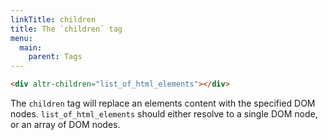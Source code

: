 ```yaml
---
linkTitle: children
title: The `children` tag
menu:
  main:
    parent: Tags
---
```



```html
<div altr-children="list_of_html_elements"></div>
```
The `children` tag will replace an elements content with the specified DOM
nodes.  `list_of_html_elements` should either resolve to a single DOM node, or
an array of DOM nodes.
